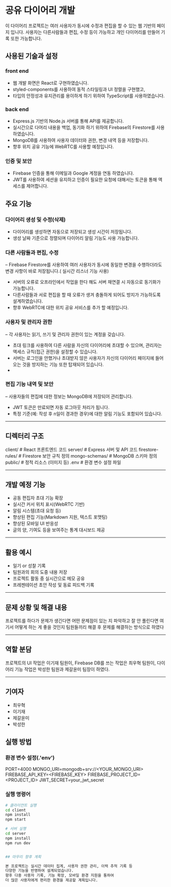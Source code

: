 # 공유 다이어리 개발
이 다이어리 프로젝트는 여러 사용자가 동시에 수정과 편집을 할 수 있는 웹 기반의 페이지 입니다.
사용자는 다른사람들과 편집, 수정 등이 가능하고 개인 다이어리를 만들어 기록 또한 가능합니다.

## 사용된 기술과 설정

### front end

- 웹 개발 화면은 React로 구현하였습니다.
- styled-components를 사용하여 동적 스타일링과 UI 정렬을 구현했고,
- 타입의 안정성과 유지관리를 용이하게 하기 위하여 TypeScript를 사용하였습니다.

### back end
- Express.js 기반의 Node.js 서버를 통해 API를 제공합니다.
- 실시간으로 다어리 내용을 백업, 동기화 하기 위하여 Firebase의 Firestore를 사용하였습니다.
- MongoDB를 사용하여 사용자 데이터와 권한, 변경 내역 등을 저장합니다.
- 향후 위치 공유 기능에 WebRTC를 사용할 예정입니다.

### 인증 및 보안
- Firebase 인증을 통해 이메일과 Google 계정을 연동 하였습니다.
- JWT를 사용하여 세션을 유지하고 인증이 필요한 요청에 대해서는 토큰을 통해 액세스를 제어합니다.

## 주요 기능

### 다이어리 생성 및 수정(삭제)
- 다이어리를 생성하면 자동으로 저장되고 생성 시간이 저장됩니다.
- 생성 날짜 기준으로 정렬되며 다이어리 알림 기능도 사용 가능합니다.

### 다른 사람들과 편집, 수정
– Firebase Firestore를 사용하여 여러 사용자가 동시에 동일한 변경을 수행하더라도 변경 사항이 바로 저장됩니다.( 실시간 리스너 기능 사용)
- 서버의 오류로 오프라인에서 작업을 한다 해도 서버 재연결 시 자동으로 동기화가 가능합니다.
- 다른사람들과 서로 편집을 할 때 오류가 생겨 충돌하게 되어도 방지가 가능하도록 설계하였습니다.
- 향후 WebRTC에 대한 위치 공유 서비스를 추가 할 예정입니다.

### 사용자 및 관리자 권한
– 각 사용자는 읽기, 쓰기 및 관리자 권한이 있는 계정을 갖습니다.
- 초대 링크를 사용하여 다른 사람을 자신의 다이어리에 초대할 수 있으며, 관리자는 액세스 규칙(접근 권한)을 설정할 수 있습니다.
- 서버는 로그인을 안했거나 초대받지 않은 사용자가 자신의 다이어리 페이지에 들어오는 것을 방지하는 기능 또한 탑재되어 있습니다.
-
### 편집 기능 내역 및 보안 
– 사용자들의 편집에 대한 정보는 MongoDB에 저장되어 관리합니다.
- JWT 토큰은 만료되면 자동 로그아웃 처리가 됩니다.
- 특정 기준(예: 작성 후 n일이 경과한 경우)에 대한 알림 기능도 포함되어 있습니다.

--- 
## 디렉터리 구조

client/              # React 프론트엔드 코드
server/              # Express 서버 및 API 코드
firestore-rules/     # Firestore 보안 규칙 정의
mongo-schemas/       # MongoDB 스키마 정의
public/              # 정적 리소스 (이미지 등)
.env                 # 환경 변수 설정 파일

---

## 개발 예정 기능

- 공동 편집자 초대 기능 확장
- 실시간 커서 위치 표시(WebRTC 기반)
- 알림 시스템(초대 요청 등)
- 향상된 편집 기능(Markdown 지원, 텍스트 포맷팅)
- 향상된 모바일 UI 반응성
- 글의 양, 기여도 등을 보여주는 통계 대시보드 제공

---

## 활용 예시

- 일기 or 성찰 기록
- 팀원과의 회의 도중 내용 저장
- 프로젝트 활동 중 실시간으로 메모 공유
- 프레젠테이션 초안 작성 및 동료 피드백 기록

---

## 문제 상황 및 해결 내용
프로젝트를 하다가 문제가 생긴다면 어떤 문제점이 있는 지 파악하고 잘 안 풀린다면
여기서 어떻게 하는 게 좋을 것인지 팀원들끼리 해결 후 문제를 해결하는 방식으로 하였다

---

## 역할 분담
프로젝트의 UI 작업은 이기재 팀원이, 
Firebase DB를 쓰는 작업은 최우혁 팀원이, 
다이어리 기능 작업은 박성한 팀원과 제갈윤미 팀장이 하였다.

---

## 기여자

- 최우혁
- 이기재
- 제갈윤미
- 박성한

## 실행 방법

### 환경 변수 설정(.'env')

PORT=4000
MONGO_URI=mongodb+srv://<YOUR_MONGO_URI>
FIREBASE_API_KEY=<FIREBASE_KEY>
FIREBASE_PROJECT_ID=<PROJECT_ID>
JWT_SECRET=your_jwt_secret

### 실행 명령어

```bash
# 클라이언트 실행
cd client
npm install
npm start 

# 서버 실행
cd server
npm install
npm run dev


## 마무리 향후 계획

본 프로젝트는 실시간 데이터 집계, 사용자 권한 관리, 이력 추적 기록 등
다양한 기능을 반영하여 설계되었습니다.
향후 다중 사용자 기록, 기능 확장, 모바일 환경 지원을 통하여
더 많은 사용자에게 편리한 환경을 제공할 계획입니다.
